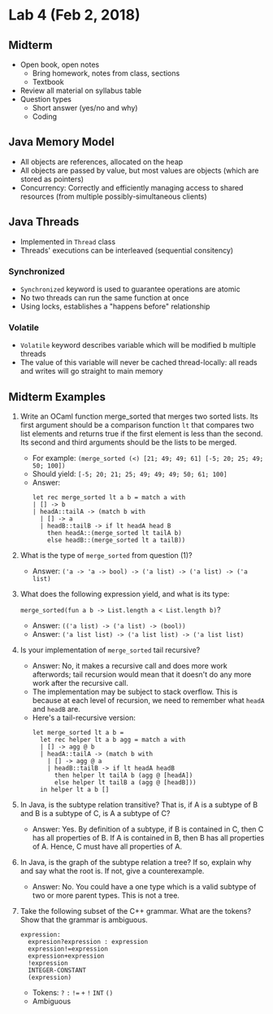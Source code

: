 # Lab 4 (Feb 2, 2018)
## Midterm
* Open book, open notes
  * Bring homework, notes from class, sections
  * Textbook
* Review all material on syllabus table
* Question types
  * Short answer (yes/no and why)
  * Coding
## Java Memory Model
* All objects are references, allocated on the heap
* All objects are passed by value, but most values are objects (which are stored as pointers)
* Concurrency: Correctly and efficiently managing access to shared resources (from multiple possibly-simultaneous clients)
## Java Threads
* Implemented in `Thread` class
* Threads' executions can be interleaved (sequential consitency)
### Synchronized
* `Synchronized` keyword is used to guarantee operations are atomic
* No two threads can run the same function at once
* Using locks, establishes a "happens before" relationship
### Volatile
* `Volatile` keyword describes variable which will be modified b multiple threads
* The value of this variable will never be cached thread-locally: all reads and writes will go straight to main memory
## Midterm Examples
1. Write an OCaml function merge_sorted that merges two sorted lists. Its first argument should be a comparison function `lt` that compares two list elements and returns true if the first element is less than the second. Its second and third arguments should be the lists to be merged. 
    * For example: `(merge_sorted (<) [21; 49; 49; 61] [-5; 20; 25; 49; 50; 100])`
    * Should yield: `[-5; 20; 21; 25; 49; 49; 49; 50; 61; 100]`
    * Answer:
      ```
      let rec merge_sorted lt a b = match a with
      | [] -> b
      | headA::tailA -> (match b with
        | [] -> a
        | headB::tailB -> if lt headA head B
          then headA::(merge_sorted lt tailA b)
          else headB::(merge_sorted lt a tailB))
      ```
2. What is the type of `merge_sorted` from question (1)?
   * Answer: `('a -> 'a -> bool) -> ('a list) -> ('a list) -> ('a list)`
3. What does the following expression yield, and what is its type: 

   `merge_sorted(fun a b -> List.length a < List.length b)`?
   * Answer: `(('a list) -> ('a list) -> (bool))`
   * Answer: `('a list list) -> ('a list list) -> ('a list list)`
4. Is your implementation of `merge_sorted` tail recursive? 
   * Answer: No, it makes a recursive call and does more work afterwords; tail recursion would mean that it doesn't do any more work after the recursive call.
   * The implementation may be subject to stack overflow. This is because at each level of recursion, we need to remember what `headA` and `headB` are.
   * Here's a tail-recursive version:
     ```
     let merge_sorted lt a b =
       let rec helper lt a b agg = match a with
       | [] -> agg @ b
       | headA::tailA -> (match b with
         | [] -> agg @ a
         | headB::tailB -> if lt headA headB
           then helper lt tailA b (agg @ [headA])
           else helper lt tailB a (agg @ [headB]))
       in helper lt a b []
     ```
5. In Java, is the subtype relation transitive? That is, if A is a subtype of B and B is a subtype of C, is A a subtype of C? 
   * Answer: Yes. By definition of a subtype, if B is contained in C, then C has all properties of B. If A is contained in B, then B has all properties of A. Hence, C must have all properties of A.
6. In Java, is the graph of the subtype relation a tree? If so, explain why and say what the root is. If not, give a counterexample.
   * Answer: No. You could have a one type which is a valid subtype of two or more parent types. This is not a tree.
7. Take the following subset of the C++ grammar. What are the tokens? Show that the grammar is ambiguous.
   ```
   expression:
     expresion?expression : expression
     expression!=expression
     expression+expression
     !expression
     INTEGER-CONSTANT
     (expression)
   ```
   * Tokens: `?` `:` `!=` `+` `!` `INT` `()`
   * Ambiguous
